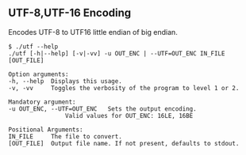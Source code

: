 UTF-8,UTF-16 Encoding
---------------------

Encodes UTF-8 to UTF16 little endian of big endian.

    $ ./utf --help
    ./utf [-h|--help] [-v|-vv] -u OUT_ENC | --UTF=OUT_ENC IN_FILE [OUT_FILE]
    
    Option arguments:
    -h, --help  Displays this usage.
    -v, -vv     Toggles the verbosity of the program to level 1 or 2.
    
    Mandatory argument:
    -u OUT_ENC, --UTF=OUT_ENC   Sets the output encoding.
                    Valid values for OUT_ENC: 16LE, 16BE
    
    Positional Arguments:
    IN_FILE     The file to convert.
    [OUT_FILE]  Output file name. If not present, defaults to stdout.